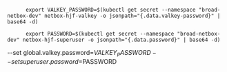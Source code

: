           export VALKEY_PASSWORD=$(kubectl get secret --namespace "broad-netbox-dev" netbox-hjf-valkey -o jsonpath="{.data.valkey-password}" | base64 -d)

          export PASSWORD=$(kubectl get secret --namespace "broad-netbox-dev" netbox-hjf-superuser -o jsonpath="{.data.password}" | base64 -d)

--set global.valkey.password=$VALKEY_PASSWORD
--set superuser.password=$PASSWORD
